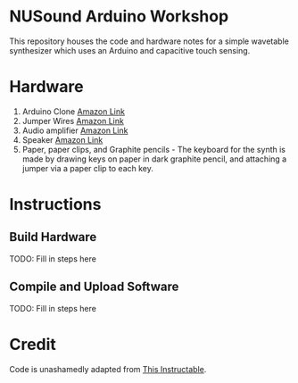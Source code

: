 NUSound Arduino Workshop
========================
This repository houses the code and hardware notes for a simple wavetable synthesizer which uses an Arduino and capacitive touch sensing.

Hardware
========
1. Arduino Clone [Amazon Link](https://www.amazon.com/dp/B01EWOE0UU/_encoding=UTF8?coliid=I2GTGOF5FVA7Z9&colid=10SUQNNMJO8W9&psc=0)
2. Jumper Wires [Amazon Link](https://www.amazon.com/120pcs-Multicolored-Breadboard-Arduino-Raspberry/dp/B072L1XMJR/ref=sr_1_2_sspa?s=industrial&ie=UTF8&qid=1516673026&sr=1-2-spons&keywords=male+to+male+jumper+wires&psc=1`)
3. Audio amplifier [Amazon Link](https://www.amazon.com/dp/B01N053XQS/_encoding=UTF8?coliid=IEO1PSH2QKAOJ&colid=10SUQNNMJO8W9&psc=0)
4. Speaker [Amazon Link](https://www.amazon.com/dp/B01LN8ONG4/_encoding=UTF8?coliid=I29WTTXYI849AV&colid=10SUQNNMJO8W9&psc=0)
5. Paper, paper clips, and Graphite pencils - The keyboard for the synth is made by drawing keys on paper in dark graphite pencil, and attaching a jumper via a paper clip to each key.

Instructions
============
Build Hardware
--------------
TODO: Fill in steps here

Compile and Upload Software
---------------------------
TODO: Fill in steps here

Credit
======
Code is unashamedly adapted from [This Instructable](http://www.instructables.com/id/The-Arduino-OctoSynth/).